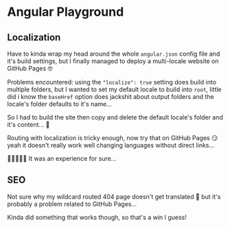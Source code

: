 # Angular Playground

## Localization

Have to kinda wrap my head around the whole `angular.json` config file and it's build settings, but I finally managed to deploy a multi-locale website on GitHub Pages 🤓

Problems encountered: using the `"localize": true` setting does build into multiple folders, but I wanted to set my default locale to build into `root`, little did i know the `baseHref` option does jackshit about output folders and the locale's folder defaults to it's name...

So I had to build the site then copy and delete the default locale's folder and it's content... 🥰

Routing with localization is tricky enough, now try that on GitHub Pages 😏 yeah it doesn't really work well changing languages without direct links...

🙂🙂🙂🙂🙂 It was an experience for sure...

## SEO

Not sure why my wildcard routed 404 page doesn't get translated 🤔 but it's probably a problem related to GitHub Pages...

Kinda did something that works though, so that's a win I guess!
